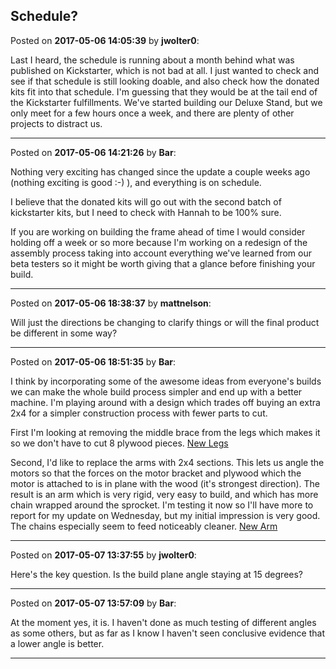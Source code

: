 ## Schedule?
Posted on **2017-05-06 14:05:39** by **jwolter0**:

Last I heard, the schedule is running about a month behind what was published on Kickstarter, which is not bad at all.  I just wanted to check and see if that schedule is still looking doable, and also check how the donated kits fit into that schedule.  I'm guessing that they would be at the tail end of the Kickstarter fulfillments.  We've started building our Deluxe Stand, but we only meet for a few hours once a week, and there are plenty of other projects to distract us.

---

Posted on **2017-05-06 14:21:26** by **Bar**:

Nothing very exciting has changed since the update a couple weeks ago (nothing exciting is good :-) ), and everything is on schedule.



I believe that the donated kits will go out with the second batch of kickstarter kits, but I need to check with Hannah to be 100% sure.



If you are working on building the frame ahead of time I would consider holding off a week or so more because I'm working on a redesign of the assembly process taking into account everything we've learned from our beta testers so it might be worth giving that a glance before finishing your build.

---

Posted on **2017-05-06 18:38:37** by **mattnelson**:

Will just the directions be changing to clarify things or will the final product be different in some way?

---

Posted on **2017-05-06 18:51:35** by **Bar**:

I think by incorporating some of the awesome ideas from everyone's builds we can make the whole build process simpler and end up with a better machine. I'm playing around with a design which trades off buying an extra 2x4 for a simpler construction process with fewer parts to cut.



First I'm looking at removing the middle brace from the legs which makes it so we don't have to cut 8 plywood pieces.  [New Legs](//muut.com/u/maslowcnc/s1/:maslowcnc:Lbku:newlegs.jpg.jpg) 



Second, I'd like to replace the arms with 2x4 sections. This lets us angle the motors so that the forces on the motor bracket and plywood which the motor is attached to is in plane with the wood (it's strongest direction). The result is an arm which is very rigid, very easy to build, and which has more chain wrapped around the sprocket. I'm testing it now so I'll have more to report for my update on Wednesday, but my initial impression is very good. The chains especially seem to feed noticeably cleaner.  [New Arm](//muut.com/u/maslowcnc/s1/:maslowcnc:Wmkq:newarm.jpg.jpg)

---

Posted on **2017-05-07 13:37:55** by **jwolter0**:

Here's the key question.  Is the build plane angle staying at 15 degrees?

---

Posted on **2017-05-07 13:57:09** by **Bar**:

At the moment yes, it is. I haven't done as much testing of different angles as some others, but as far as I know I haven't seen conclusive evidence that a lower angle is better.

---

